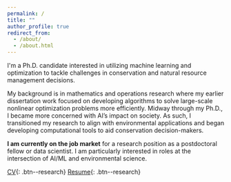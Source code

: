 ```yaml
---
permalink: /
title: ""
author_profile: true
redirect_from: 
  - /about/
  - /about.html
---
```


I'm a Ph.D. candidate interested in utilizing machine learning and optimization to tackle challenges in conservation and natural resource management decisions. 

My background is in mathematics and operations research where my earlier dissertation work focused on developing algorithms to solve large-scale nonlinear optimization problems more efficiently.
Midway through my Ph.D., I became more concerned with AI’s impact on society. As such, I transitioned my research to align with environmental applications and began developing computational tools to aid conservation decision-makers. 



**I am currently on the job market** for a research position as a postdoctoral fellow or data scientist. I am particularly interested in roles at the intersection of AI/ML and environmental science. 


<a href="/files/ckbuhler_cv.pdf" target="_blank">CV</a>{: .btn--research}
<a href="/files/ckbuhler_resume.pdf" target="_blank">Resume</a>{: .btn--research}

